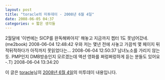 ```yaml
---
layout: post
title: "toracle의 미투데이 - 2008년 6월 4일"
date: 2008-06-05 04:37
categories: ⊙ 짧은 생각들
---
```



2월달에 '이번에는 SICP를 완독해봐야지' 해놓고 지금까지 쳅터 1도 못넘어갔네.(me2book) 2008-06-04 12:48:42
우와 저는 몇년 전에 사놓고 가끔씩 몇 페이지 뒤적뒤적하다가 아직까지 못읽었다는… 2008-06-04 12:50:37
남녀노소를 가리지 않는 듯. PMP인지 DMB방송인지 모르겠는데 액션 영화를 쩌렁쩌렁하게 듣는 분들도 있어요 -.T) 2008-06-04 13:34:20


이 글은 [toracle](http://me2day.net/toracle)님의 [2008년 6월 4일](http://me2day.net/toracle2008/06/04#03:48:42)의 미투데이 내용입니다.

 
       
